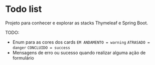 # Todo list

Projeto para conhecer e explorar as stacks Thymeleaf e Spring Boot. 

TODO:
-  Enum para as cores dos cards `EM ANDAMENTO = warning` `ATRASADO = danger` `CONCLUIDO = success`
- Mensagens de erro ou sucesso quando realizar alguma ação de formulário